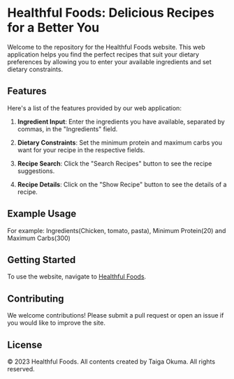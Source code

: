 
# Healthful Foods: Delicious Recipes for a Better You

Welcome to the repository for the Healthful Foods website. This web application helps you find the perfect recipes that suit your dietary preferences by allowing you to enter your available ingredients and set dietary constraints. 

## Features

Here's a list of the features provided by our web application:

1. **Ingredient Input**: Enter the ingredients you have available, separated by commas, in the "Ingredients" field.

2. **Dietary Constraints**: Set the minimum protein and maximum carbs you want for your recipe in the respective fields.

3. **Recipe Search**: Click the "Search Recipes" button to see the recipe suggestions.

4. **Recipe Details**: Click on the "Show Recipe" button to see the details of a recipe.

## Example Usage

For example: Ingredients(Chicken, tomato, pasta), Minimum Protein(20) and Maximum Carbs(300)

## Getting Started

To use the website, navigate to [Healthful Foods](http://webhome.csc.uvic.ca/~oktaigaww/HealthfulFoods/recipes.html).

## Contributing

We welcome contributions! Please submit a pull request or open an issue if you would like to improve the site.

## License

© 2023 Healthful Foods. All contents created by Taiga Okuma. All rights reserved.
